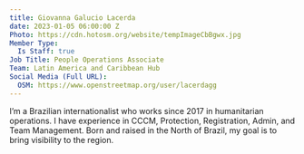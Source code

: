 ```yaml
---
title: Giovanna Galucio Lacerda
date: 2023-01-05 06:00:00 Z
Photo: https://cdn.hotosm.org/website/tempImageCbBgwx.jpg
Member Type:
  Is Staff: true
Job Title: People Operations Associate
Team: Latin America and Caribbean Hub
Social Media (Full URL):
  OSM: https://www.openstreetmap.org/user/lacerdagg
---
```


I’m a Brazilian internationalist who works since 2017 in humanitarian operations. I have experience in CCCM, Protection, Registration, Admin, and Team Management. Born and raised in the North of Brazil, my goal is to bring visibility to the region.